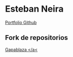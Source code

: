 # Esteban Neira
<a href="https://eneirafonseca.github.io/">Portfolio Github</a>

## Fork de repositorios

<a href="https://d0gma-x.github.io/gapablaza/"> Gapablaza </a<

